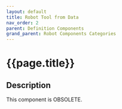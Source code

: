 ```yaml
---
layout: default
title: Robot Tool from Data
nav_order: 2
parent: Definition Components
grand_parent: Robot Components Categories
---
```


# **{{page.title}}**

## **Description**

This component is OBSOLETE. 
